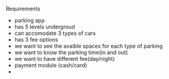 Requirements

- parking app
- has 5 levels undergroud
- can accomodate 3 types of cars
- has 3 fee options
- we want to see the avaible spaces for each type of parking
- we want to know the parking time(in and out)
- we want to have different fee(day/night)
- payment module (cash/card)
- 
